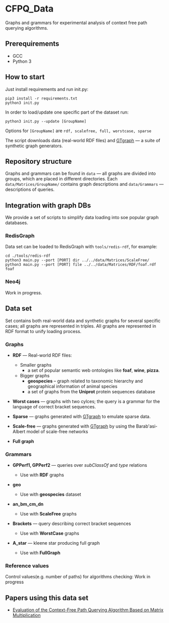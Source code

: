 # CFPQ_Data

Graphs and grammars for experimental analysis of context free path querying algorithms.

## Prerequirements
* GCC
* Python 3

## How to start

Just install requirements and run init.py: 

```
pip3 install -r requirements.txt
python3 init.py
```

In order to load/update one specific part of the dataset run:
```
python3 init.py --update [GroupName]
```
Options for ```[GroupName]``` are ```rdf, scalefree, full, worstcase, sparse```

The script downloads data (real-world RDF files) and [GTgraph](http://www.cse.psu.edu/~kxm85/software/GTgraph/) — a suite of synthetic graph generators.

## Repository structure

Graphs and grammars can be found in  ```data``` — all graphs are divided into groups, which are placed in different directories. Each ```data/Matrices/GroupName/``` contains graph descriptions and ```data/Grammars``` — descriptions of queries. 

## Integration with graph DBs

We provide a set of scripts to simplify data loading into soe popular graph databases.

### RedisGraph

Data set can be loaded to RedisGraph with ```tools/redis-rdf```, for example:
```
cd ./tools/redis-rdf
python3 main.py --port [PORT] dir ../../data/Matrices/ScaleFree/
python3 main.py --port [PORT] file ../../data/Matrices/RDF/foaf.rdf foaf
```

### Neo4j

Work in progress.

## Data set

Set contains both real-world data and synthetic graphs for several specific cases; all graphs are represented in triples.
All graphs are represented in RDF format to unify loading process.

### Graphs
- **RDF** — Real-world RDF files:

  - Smaller graphs
    - a set of popular semantic web ontologies like **foaf**, **wine**, **pizza**.
  - Bigger graphs
    - **geospecies** – graph related to taxonomic hierarchy and geographical information of animal species
    - a set of graphs from the **Uniprot** protein sequences database

- **Worst cases** — graphs with two cylces; the query is a grammar for the language of correct bracket sequences.

- **Sparse** — graphs generated with [GTgraph](http://www.cse.psu.edu/~kxm85/software/GTgraph/) to emulate sparse data.

- **Scale-free** — graphs generated with [GTgraph](http://www.cse.psu.edu/~kxm85/software/GTgraph/) by using the Barab\'asi-Albert model of scale-free networks

- **Full graph**

### Grammars

- **GPPerf1, GPPerf2** — queries over _subClassOf_ and _type_ relations 
  - Use with **RDF** graphs

- **geo**
  - Use with **geospecies** dataset

- **an_bm_cm_dn**
  - Use with **ScaleFree** graphs

- **Brackets** — query describing correct bracket sequences
  - Use with **WorstCase** graphs

- **A_star** — kleene star producing full graph
  - Use with **FullGraph**

### Reference values

Control values(e.g. number of paths) for algorithms checking: Work in progress

## Papers using this data set

- [Evaluation of the Context-Free Path Querying Algorithm Based on Matrix Multiplication](https://dl.acm.org/citation.cfm?id=3328503)
